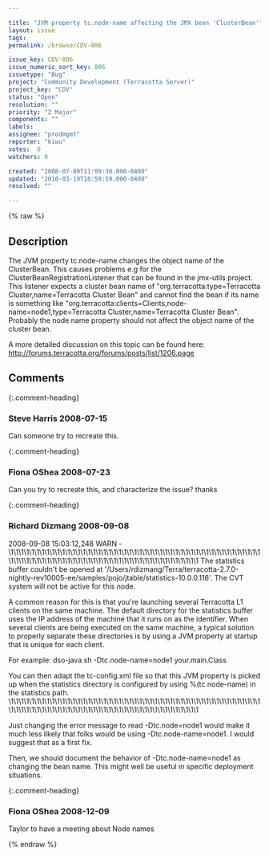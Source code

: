 ```yaml
---

title: "JVM property tc.node-name affecting the JMX bean 'ClusterBean'"
layout: issue
tags: 
permalink: /browse/CDV-806

issue_key: CDV-806
issue_numeric_sort_key: 806
issuetype: "Bug"
project: "Community Development (Terracotta Server)"
project_key: "CDV"
status: "Open"
resolution: ""
priority: "2 Major"
components: ""
labels: 
assignee: "prodmgmt"
reporter: "kiwu"
votes:  0
watchers: 0

created: "2008-07-09T11:09:30.000-0400"
updated: "2010-03-19T18:59:59.000-0400"
resolved: ""

---
```




{% raw %}



## Description

<div markdown="1" class="description">

The JVM property tc.node-name changes the object name of the ClusterBean. This causes problems e.g for the ClusterBeanRegistrationListener that can be found in the jmx-utils project. This listener expects a cluster bean name of "org.terracotta:type=Terracotta Cluster,name=Terracotta Cluster Bean" and cannot find the bean if its name is something like "org.terracotta:clients=Clients,node-name=node1,type=Terracotta Cluster,name=Terracotta Cluster Bean". Probably the node name property should not affect the object name of the cluster bean.

A more detailed discussion on this topic can be found here:
http://forums.terracotta.org/forums/posts/list/1206.page

</div>

## Comments


{:.comment-heading}
### **Steve Harris** <span class="date">2008-07-15</span>

<div markdown="1" class="comment">

Can someone try to recreate this.

</div>


{:.comment-heading}
### **Fiona OShea** <span class="date">2008-07-23</span>

<div markdown="1" class="comment">

Can you try to recreate this, and characterize the issue? thanks

</div>


{:.comment-heading}
### **Richard Dizmang** <span class="date">2008-09-08</span>

<div markdown="1" class="comment">

2008-09-08 15:03:12,248 WARN - 
\1\1\1\1\1\1\1\1\1\1\1\1\1\1\1\1\1\1\1\1\1\1\1\1\1\1\1\1\1\1\1\1\1\1\1\1\1\1\1\1\1\1\1\1\1\1\1\1\1\1\1\1\1\1\1\1\1\1\1\1\1\1\1\1\1\1\1\1\1\1\1\1\1\1\1\1\1\1\1\1\1\1\1\1\1\1
The statistics buffer couldn't be opened at 
'/Users/rdizmang/Terra/terracotta-2.7.0-nightly-rev10005-ee/samples/pojo/jtable/statistics-10.0.0.116'.
The CVT system will not be active for this node.

A common reason for this is that you're launching several Terracotta L1
clients on the same machine. The default directory for the statistics buffer
uses the IP address of the machine that it runs on as the identifier.
When several clients are being executed on the same machine, a typical solution
to properly separate these directories is by using a JVM property at startup
that is unique for each client.

For example:
  dso-java.sh -Dtc.node-name=node1 your.main.Class

You can then adapt the tc-config.xml file so that this JVM property is picked
up when the statistics directory is configured by using %(tc.node-name) in the
statistics path.
\1\1\1\1\1\1\1\1\1\1\1\1\1\1\1\1\1\1\1\1\1\1\1\1\1\1\1\1\1\1\1\1\1\1\1\1\1\1\1\1\1\1\1\1\1\1\1\1\1\1\1\1\1\1\1\1\1\1\1\1\1\1\1\1\1\1\1\1\1\1\1\1\1\1\1\1\1\1\1\1\1\1\1\1\1\1

Just changing the error message to read -Dtc.node=node1 would make it much less likely that folks would be using -Dtc.node-name=node1.  I would suggest that as a first fix.  

Then, we should document the behavior of -Dtc.node-name=node1 as changing the bean name.  This might well be useful in specific deployment situations.





</div>


{:.comment-heading}
### **Fiona OShea** <span class="date">2008-12-09</span>

<div markdown="1" class="comment">

Taylor to  have a meeting about Node names

</div>



{% endraw %}
